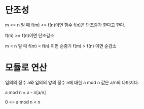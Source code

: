 # 단조성
m <= n 일 때 f(m) <= f(n)이면 함수 f(n)은 단조증가 한다고 한다.

f(m) >= f(n)이면 단조감소

m < n 일 때 f(m) < f(n) 이면 순증가 f(m) > f(n) 이면 순감소
# 모듈로 연산
임의의 정수 a와 임의의 양의 정수 n에 대한 a mod n 값은 a/n의 나머지다.

a mod n = a - n[a/n]

0 <= a mod n < n
